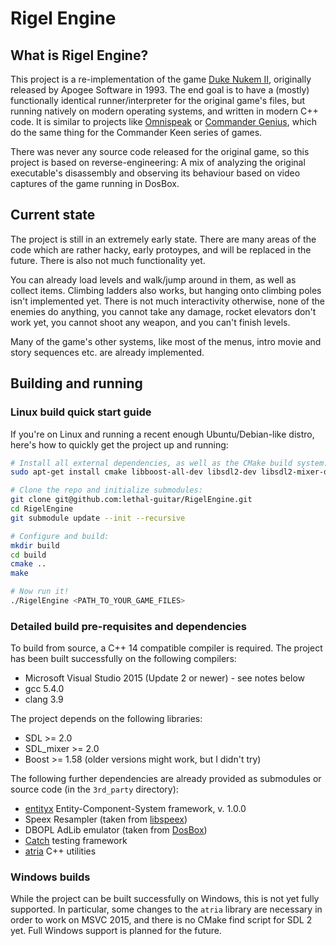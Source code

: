 # Rigel Engine

## What is Rigel Engine?

This project is a re-implementation of the game [Duke Nukem II](
https://en.wikipedia.org/wiki/Duke_Nukem_II), originally released by Apogee
Software in 1993. The end goal is to have a (mostly) functionally identical
runner/interpreter for the original game's files, but running natively on
modern operating systems, and written in modern C++ code. It is similar to
projects like [Omnispeak](https://davidgow.net/keen/omnispeak.html) or
[Commander Genius](http://clonekeenplus.sourceforge.net), which do the same
thing for the Commander Keen series of games.

There was never any source code released for the original game, so this project
is based on reverse-engineering: A mix of analyzing the original executable's
disassembly and observing its behaviour based on video captures of the game
running in DosBox.

## Current state

The project is still in an extremely early state. There are many areas of the
code which are rather hacky, early protoypes, and will be replaced in the future.
There is also not much functionality yet.

You can already load levels and walk/jump around in them, as well as collect
items.  Climbing ladders also works, but hanging onto climbing poles isn't
implemented yet.  There is not much interactivity otherwise, none of the
enemies do anything, you cannot take any damage, rocket elevators don't work
yet, you cannot shoot any weapon, and you can't finish levels.

Many of the game's other systems, like most of the menus, intro movie and story
sequences etc. are already implemented.

## Building and running

### Linux build quick start guide

If you're on Linux and running a recent enough Ubuntu/Debian-like distro, here's
how to quickly get the project up and running:

```bash
# Install all external dependencies, as well as the CMake build system:
sudo apt-get install cmake libboost-all-dev libsdl2-dev libsdl2-mixer-dev

# Clone the repo and initialize submodules:
git clone git@github.com:lethal-guitar/RigelEngine.git
cd RigelEngine
git submodule update --init --recursive

# Configure and build:
mkdir build
cd build
cmake ..
make

# Now run it!
./RigelEngine <PATH_TO_YOUR_GAME_FILES>
```

### Detailed build pre-requisites and dependencies

To build from source, a C++ 14 compatible compiler is required. The project has been
built successfully on the following compilers:

* Microsoft Visual Studio 2015 (Update 2 or newer) - see notes below
* gcc 5.4.0
* clang 3.9

The project depends on the following libraries:

* SDL >= 2.0
* SDL\_mixer >= 2.0
* Boost >= 1.58 (older versions might work, but I didn't try)

The following further dependencies are already provided as submodules or source
code (in the `3rd_party` directory):

* [entityx](https://github.com/alecthomas/entityx) Entity-Component-System framework, v. 1.0.0
* Speex Resampler (taken from [libspeex](http://www.speex.org/))
* DBOPL AdLib emulator (taken from [DosBox](http://www.dosbox.com/))
* [Catch](https://github.com/philsquared/Catch) testing framework
* [atria](https://github.com/Ableton/atria) C++ utilities

### Windows builds

While the project can be built successfully on Windows, this is not yet fully
supported. In particular, some changes to the `atria` library are necessary
in order to work on MSVC 2015, and there is no CMake find script for SDL 2 yet.
Full Windows support is planned for the future.
